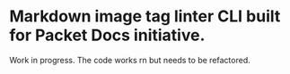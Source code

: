 # Markdown image tag linter CLI built for Packet Docs initiative.

Work in progress. The code works rn but needs to be refactored.
